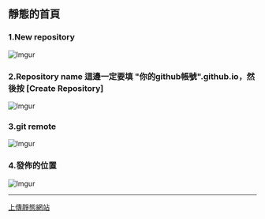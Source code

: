 ## 靜態的首頁

### 1.New repository
![Imgur](https://miro.medium.com/max/1000/1*BByCo1o4SMy-AICljYaPig.png)

### 2.Repository name 這邊一定要填 "你的github帳號".github.io，然後按 [Create Repository] 
![Imgur](https://miro.medium.com/max/700/1*C0znn-nCTI8ZwawFRA4-5w.png)

### 3.git remote
![Imgur](https://miro.medium.com/max/1000/1*O6sDyyL7Nk49nBBQuCSnPA.png)

### 4.發佈的位置
![Imgur](https://i.imgur.com/aixz4gf.jpg)

---
[上傳靜態網站](https://medium.com/%E9%80%B2%E6%93%8A%E7%9A%84-git-git-git/%E5%BE%9E%E9%9B%B6%E9%96%8B%E5%A7%8B-%E7%94%A8github-pages-%E4%B8%8A%E5%82%B3%E9%9D%9C%E6%85%8B%E7%B6%B2%E7%AB%99-fa2ae83e6276)<br>